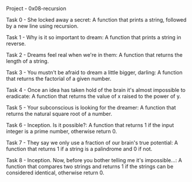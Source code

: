 Project - 0x08-recursion

Task 0 - She locked away a secret: A function that prints a string, followed by a new line using recursion.

Task 1 - Why is it so important to dream: A function that prints a string in reverse.

Task 2 - Dreams feel real when we're in them: A function that returns the length of a string.

Task 3 - You mustn't be afraid to dream a little bigger, darling: A function that returns the factorial of a given number.

Task 4 - Once an idea has taken hold of the brain it's almost impossible to eradicate: A function that returns the value of x raised to the power of y.

Task 5 - Your subconscious is looking for the dreamer: A function that returns the natural square root of a number.

Task 6 - Inception. Is it possible?: A  function that returns 1 if the input integer is a prime number, otherwise return 0.

Task 7 - They say we only use a fraction of our brain's true potential: A function that returns 1 if a string is a palindrome and 0 if not.

Task 8 - Inception. Now, before you bother telling me it's impossible...: A function that compares two strings and returns 1 if the strings can be considered identical, otherwise return 0.
